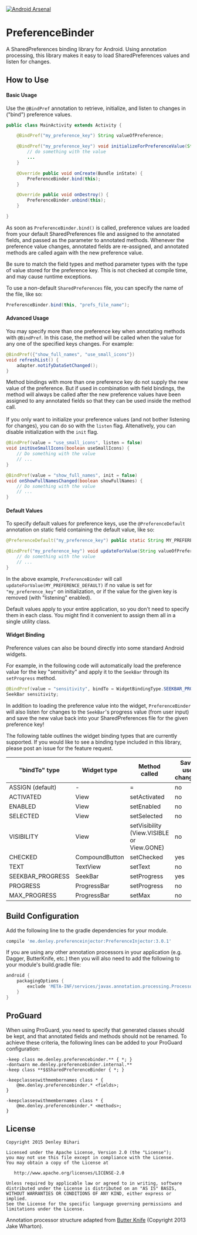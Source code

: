 [![Android Arsenal](https://img.shields.io/badge/Android%20Arsenal-PreferenceInjector-brightgreen.svg?style=flat)](https://android-arsenal.com/details/1/1569)

# PreferenceBinder
A SharedPreferences binding library for Android. Using annotation processing, this library makes it easy to load SharedPreferences values and listen for changes.


How to Use
-------

#### Basic Usage
Use the `@BindPref` annotation to retrieve, initialize, and listen to changes in ("bind") preference values.

```java
public class MainActivity extends Activity {

    @BindPref("my_preference_key") String valueOfPreference;

    @BindPref("my_preference_key") void initializeForPreferenceValue(String valueOfPreference) {
        // do something with the value
        ...
    }

    @Override public void onCreate(Bundle inState) {
        PreferenceBinder.bind(this);
    }

    @Override public void onDestroy() {
        PreferenceBinder.unbind(this);
    }

}
```

As soon as `PreferenceBinder.bind()` is called, preference values are loaded from your default SharedPreferences file and assigned to the annotated fields, and passed as the parameter to annotated methods.
Whenever the preference value changes, annotated fields are re-assigned, and annotated methods are called again with the new preference value.

Be sure to match the field types and method parameter types with the type of value stored for the preference key. This is not checked at compile time, and may cause runtime exceptions.

To use a non-default `SharedPreferences` file, you can specify the name of the file, like so:
```java
PreferenceBinder.bind(this, "prefs_file_name");
```

#### Advanced Usage

You may specify more than one preference key when annotating methods with `@BindPref`.
In this case, the method will be called when the value for any one of the specified keys changes. For example:
```java
@BindPref({"show_full_names", "use_small_icons"})
void refreshList() {
    adapter.notifyDataSetChanged();
}
```
Method bindings with more than one preference key do not supply the new value of the preference. But if used in combination with field bindings,
the method will always be called after the new preference values have been assigned to any annotated fields so that they can be used inside the method call.
<br/><br/>
If you only want to initialize your preference values (and not bother listening for changes), you can do so with the `listen` flag. Altenatively, you can disable initialization with the `init` flag.
```java
@BindPref(value = "use_small_icons", listen = false)
void initUseSmallIcons(boolean useSmallIcons) {
    // Do something with the value
    // ...
}

@BindPref(value = "show_full_names", init = false)
void onShowFullNamesChanged(boolean showFullNames) {
    // Do something with the value
    // ...
}
```

#### Default Values
To specify default values for preference keys, use the `@PreferenceDefault` annotation on static field containing the default value, like so:
```java
@PreferenceDefault("my_preference_key") public static String MY_PREFERENCE_DEFAULT = "Unknown";

@BindPref("my_preference_key") void updateForValue(String valueOfPreference) {
    // do something with the value
    // ...
}
```

In the above example, `PreferenceBinder` will call `updateForValue(MY_PREFERENCE_DEFAULT)` if no value is set for `"my_preference_key"` on initialization, or if the value for the given key is removed (with "listening" enabled).

Default values apply to your entire application, so you don't need to specify them in each class. You might find it convenient to assign them all in a single utility class.

#### Widget Binding
Preference values can also be bound directly into some standard Android widgets.

For example, in the following code will automatically load the preference value for the key "sensitivity" and apply it to the `SeekBar` through its `setProgress` method.
```java
@BindPref(value = "sensitivity", bindTo = WidgetBindingType.SEEKBAR_PROGRESS)
SeekBar sensitivity;
```
In addition to loading the preference value into the widget, `PreferenceBinder` will also listen for changes to the `SeekBar`'s progress value (from user input) and save the new value back into your SharedPreferences file for the given preference key!

The following table outlines the widget binding types that are currently supported. If you would like to see a binding type included in this library, please post an issue for the feature request.

"bindTo" type | Widget type | Method called | Saves user changes?
-------- | -------- | -------- | --------
ASSIGN (default) | - | = | no
ACTIVATED | View | setActivated | no
ENABLED | View | setEnabled | no
SELECTED | View | setSelected | no
VISIBILITY | View | setVisibility (View.VISIBLE or View.GONE) | no
CHECKED | CompoundButton | setChecked | yes
TEXT | TextView | setText | no
SEEKBAR_PROGRESS | SeekBar | setProgress | yes
PROGRESS | ProgressBar | setProgress | no
MAX_PROGRESS | ProgressBar | setMax | no

Build Configuration
--------

Add the following line to the gradle dependencies for your module.
```groovy
compile 'me.denley.preferenceinjector:PreferenceInjector:3.0.1'
```

If you are using any other annotation processors in your application (e.g. Dagger, ButterKnife, etc.) then you will also need to add the following to your module's build.gradle file:
```groovy
android {
    packagingOptions {
        exclude 'META-INF/services/javax.annotation.processing.Processor'
    }
}
```

ProGuard
--------

When using ProGuard, you need to specify that generated classes should be kept, and that annotated fields and methods should not be renamed. To achieve these criteria, the following lines can be added to your ProGuard configuration:

```
-keep class me.denley.preferencebinder.** { *; }
-dontwarn me.denley.preferencebinder.internal.**
-keep class **$$SharedPreferenceBinder { *; }

-keepclasseswithmembernames class * {
    @me.denley.preferencebinder.* <fields>;
}

-keepclasseswithmembernames class * {
    @me.denley.preferencebinder.* <methods>;
}
```


License
-------

    Copyright 2015 Denley Bihari

    Licensed under the Apache License, Version 2.0 (the "License");
    you may not use this file except in compliance with the License.
    You may obtain a copy of the License at

       http://www.apache.org/licenses/LICENSE-2.0

    Unless required by applicable law or agreed to in writing, software
    distributed under the License is distributed on an "AS IS" BASIS,
    WITHOUT WARRANTIES OR CONDITIONS OF ANY KIND, either express or implied.
    See the License for the specific language governing permissions and
    limitations under the License.

Annotation processor structure adapted from [Butter Knife](https://github.com/JakeWharton/butterknife) (Copyright 2013 Jake Wharton).
